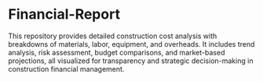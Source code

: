 # Financial-Report
This repository provides detailed construction cost analysis with breakdowns of materials, labor, equipment, and overheads. It includes trend analysis, risk assessment, budget comparisons, and market-based projections, all visualized for transparency and strategic decision-making in construction financial management.

